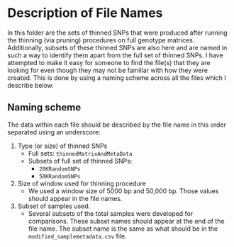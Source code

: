 # Description of File Names

In this folder are the sets of thinned SNPs that were produced after running the thinning (via pruning) procedures on full genotype matrices. Additionally, subsets of these thinned SNPs are also here and are named in such a way to identify them apart from the full set of thinned SNPs. I have attempted to make it easy for someone to find the file(s) that they are looking for even though they may not be familiar with how they were created. This is done by using a naming scheme across all the files which I describe below.

## Naming scheme

The data within each file should be described by the file name in this order separated using an underscore:

1. Type (or size) of thinned SNPs
   * Full sets: `thinnedMatrixAndMetaData`
   * Subsets of full set of thinned SNPs:
     * `20KRandomSNPs`
     * `50KRandomSNPs`
2. Size of window used for thinning procedure
   * We used a window size of 5000 bp and 50,000 bp. Those values should appear in the file names.
3. Subset of samples used.
   * Several subsets of the total samples were developed for comparisons. These subset names should appear at the end of the file name. The subset name is the same as what should be in the `modified_samplemetadata.csv` file.

